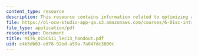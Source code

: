 ```yaml
---
content_type: resource
description: This resource contains information related to optimizing a search.
file: https://ol-ocw-studio-app-qa.s3.amazonaws.com/courses/6-01sc-introduction-to-electrical-engineering-and-computer-science-i-spring-2011/c4b5db63ed7892eda59a7a047dc3806c_MIT6_01SCS11_lec13_handout.pdf
file_type: application/pdf
resourcetype: Document
title: MIT6_01SCS11_lec13_handout.pdf
uid: c4b5db63-ed78-92ed-a59a-7a047dc3806c
---
```

